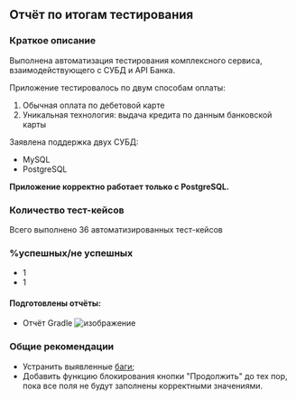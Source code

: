 ## Отчёт по итогам тестирования

### Краткое описание

Выполнена автоматизация тестирования комплексного сервиса, взаимодействующего с СУБД и API Банка.

Приложение тестировалось по двум способам оплаты:
1. Обычная оплата по дебетовой карте
1. Уникальная технология: выдача кредита по данным банковской карты

Заявлена поддержка двух СУБД:
* MySQL
* PostgreSQL

**Приложение корректно работает только с PostgreSQL.**

### Количество тест-кейсов
Всего выполнено 36 автоматизированных тест-кейсов

### %успешных/не успешных
* 1
* 1

#### Подготовлены отчёты:
* Отчёт Gradle ![изображение](https://user-images.githubusercontent.com/93405143/214083147-09219dab-f429-491b-97d9-bf16dc285f8a.png)

### Общие рекомендации
* Устранить выявленные [баги]();
* Добавить функцию блокирования кнопки "Продолжить" до тех пор, пока все поля не будут заполнены корректными значениями.
